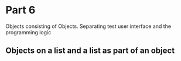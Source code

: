# Part 6
Objects consisting of Objects. Separating test user interface and the programming logic

## Objects on a list and a list as part of an object


